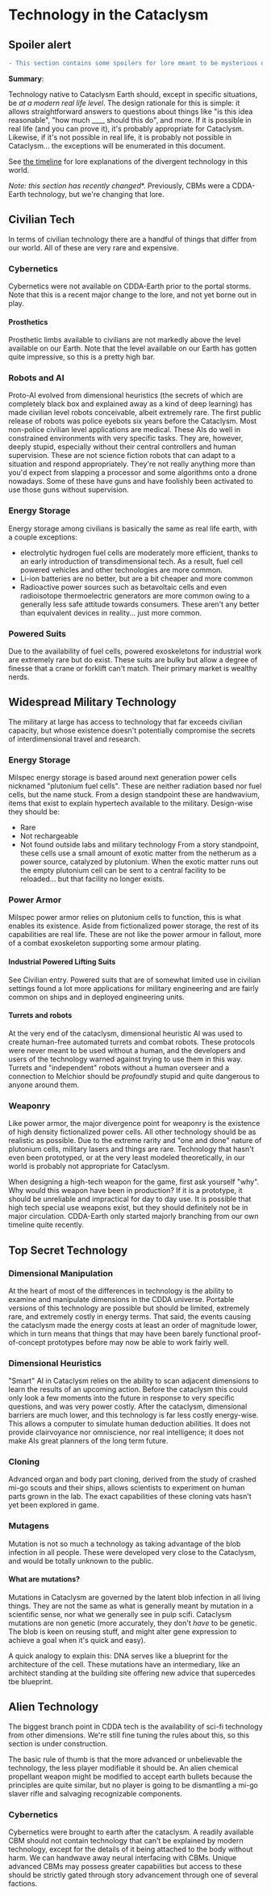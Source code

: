 # Technology in the Cataclysm

## Spoiler alert
```diff
- This section contains some spoilers for lore meant to be mysterious or hard to learn in game.
```

**Summary**:

Technology native to Cataclysm Earth should, except in specific situations, be *at a modern real life level*.  The design rationale for this is simple: it allows straightforward answers to questions about things like "is this idea reasonable", "how much ____ should this do", and more.  If it is possible in real life (and you can prove it), it's probably appropriate for Cataclysm.  Likewise, if it's not possible in real life, it is probably not possible in Cataclysm... the exceptions will be enumerated in this document.

See [the timeline](./lore-background.md) for lore explanations of the divergent technology in this world.

*Note: this section has recently changed**. Previously, CBMs were a CDDA-Earth technology, but we're changing that lore.

## Civilian Tech
In terms of civilian technology there are a handful of things that differ from our world.  All of these are very rare and expensive.

### Cybernetics
Cybernetics were not available on CDDA-Earth prior to the portal storms.  Note that this is a recent major change to the lore, and not yet borne out in play.

#### Prosthetics
Prosthetic limbs available to civilians are not markedly above the level available on our Earth.  Note that the level available on our Earth has gotten quite impressive, so this is a pretty high bar.

### Robots and AI
Proto-AI evolved from dimensional heuristics (the secrets of which are completely black box and explained away as a kind of deep learning) has made civilian level robots conceivable, albeit extremely rare.  The first public release of robots was police eyebots six years before the Cataclysm.  Most non-police civilian level applications are medical.  These AIs do well in constrained environments with very specific tasks.  They are, however, deeply stupid, especially without their central controllers and human supervision. These are not science fiction robots that can adapt to a situation and respond appropriately. They're not really anything more than you'd expect from slapping a processor and some algorithms onto a drone nowadays.  Some of these have guns and have foolishly been activated to use those guns without supervision.

### Energy Storage
Energy storage among civilians is basically the same as real life earth, with a couple exceptions:
- electrolytic hydrogen fuel cells are moderately more efficient, thanks to an early introduction of transdimensional tech.  As a result, fuel cell powered vehicles and other technologies are more common.
- Li-ion batteries are no better, but are a bit cheaper and more common
- Radioactive power sources such as betavoltaic cells and even radioisotope thermoelectric generators are more common owing to a generally less safe attitude towards consumers. These aren't any better than equivalent devices in reality... just more common.

### Powered Suits
Due to the availability of fuel cells, powered exoskeletons for industrial work are extremely rare but do exist.  These suits are bulky but allow a degree of finesse that a crane or forklift can't match.  Their primary market is wealthy nerds.

## Widespread Military Technology
The military at large has access to technology that far exceeds civilian capacity, but whose existence doesn't potentially compromise the secrets of interdimensional travel and research.

### Energy Storage
Milspec energy storage is based around next generation power cells nicknamed "plutonium fuel cells".  These are neither radiation based nor fuel cells, but the name stuck.  From a design standpoint these are handwavium, items that exist to explain hypertech available to the military.  Design-wise they should be:
- Rare
- Not rechargeable
- Not found outside labs and military technology
From a story standpoint, these cells use a small amount of exotic matter from the netherum as a power source, catalyzed by plutonium.  When the exotic matter runs out the empty plutonium cell can be sent to a central facility to be reloaded... but that facility no longer exists.

### Power Armor
Milspec power armor relies on plutonium cells to function, this is what enables its existence.  Aside from fictionalized power storage, the rest of its capabilities are real life.  These are not like the power armour in fallout, more of a combat exoskeleton supporting some armour plating.

#### Industrial Powered Lifting Suits
See Civilian entry. Powered suits that are of somewhat limited use in civilian settings found a lot more applications for military engineering and are fairly common on ships and in deployed engineering units.

#### Turrets and robots
At the very end of the cataclysm, dimensional heuristic AI was used to create human-free automated turrets and combat robots. These protocols were never meant to be used without a human, and the developers and users of the technology warned against trying to use them in this way. Turrets and "independent" robots without a human overseer and a connection to Melchior should be *profoundly* stupid and quite dangerous to anyone around them.

### Weaponry
Like power armor, the major divergence point for weaponry is the existence of high density fictionalized power cells.  All other technology should be as realistic as possible.  Due to the extreme rarity and "one and done" nature of plutonium cells, military lasers and things are rare.  Technology that hasn't even been prototyped, or at the very least modeled theoretically, in our world is probably not appropriate for Cataclysm.

When designing a high-tech weapon for the game, first ask yourself "why". Why would this weapon have been in production?  If it is a prototype, it should be unreliable and impractical for day to day use.  It is possible that high tech special use weapons exist, but they should definitely not be in major circulation.  CDDA-Earth only started majorly branching from our own timeline quite recently.

## Top Secret Technology

### Dimensional Manipulation
At the heart of most of the differences in technology is the ability to examine and manipulate dimensions in the CDDA universe. Portable versions of this technology are possible but should be limited, extremely rare, and extremely costly in energy terms.  That said, the events causing the cataclysm made the energy costs at least an order of magnitude lower, which in turn means that things that may have been barely functional proof-of-concept prototypes before may now be able to work fairly well.

### Dimensional Heuristics
"Smart" AI in Cataclysm relies on the ability to scan adjacent dimensions to learn the results of an upcoming action.  Before the cataclysm this could only look a few moments into the future in response to very specific questions, and was very power costly.  After the cataclysm, dimensional barriers are much lower, and this technology is far less costly energy-wise.  This allows a computer to simulate human deduction abilities.  It does not provide clairvoyance nor omniscience, nor real intelligence; it does not make AIs great planners of the long term future.

### Cloning
Advanced organ and body part cloning, derived from the study of crashed mi-go scouts and their ships, allows scientists to experiment on human parts grown in the lab.  The exact capabilities of these cloning vats hasn't yet been explored in game.

### Mutagens
Mutation is not so much a technology as taking advantage of the blob infection in all people.  These were developed very close to the Cataclysm, and would be totally unknown to the public.

#### What are mutations?
Mutations in Cataclysm are governed by the latent blob infection in all living things.  They are not the same as what is generally meant by mutation in a scientific sense, nor what we generally see in pulp scifi.  Cataclysm mutations are non genetic (more accurately, they don't *have* to be genetic.  The blob is keen on reusing stuff, and might alter gene expression to achieve a goal when it's quick and easy).

A quick analogy to explain this: DNA serves like a blueprint for the architecture of the cell.  These mutations have an intermediary, like an architect standing at the building site offering new advice that supercedes tbe blueprint.


## Alien Technology
The biggest branch point in CDDA tech is the availability of sci-fi technology from other dimensions.  We're still fine tuning the rules about this, so this section is under construction.

The basic rule of thumb is that the more advanced or unbelievable the technology, the less player modifiable it should be.  An alien chemical propellant weapon might be modified to accept earth bullets because the principles are quite similar, but no player is going to be dismantling a mi-go slaver rifle and salvaging recognizable components. 

### Cybernetics
Cybernetics were brought to earth after the cataclysm.  A readily available CBM should not contain technology that can't be explained by modern technology, except for the details of it being attached to the body without harm.  We can handwave away neural interfacing with CBMs.  Unique advanced CBMs may possess greater capabilities but access to these should be strictly gated through story advancement through one of several factions.
